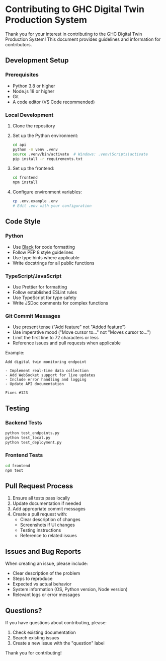 # Contributing to GHC Digital Twin Production System

Thank you for your interest in contributing to the GHC Digital Twin Production System! This document provides guidelines and information for contributors.

## Development Setup

### Prerequisites
- Python 3.8 or higher
- Node.js 18 or higher
- Git
- A code editor (VS Code recommended)

### Local Development
1. Clone the repository
2. Set up the Python environment:
   ```bash
   cd api
   python -m venv .venv
   source .venv/bin/activate  # Windows: .venv\Scripts\activate
   pip install -r requirements.txt
   ```

3. Set up the frontend:
   ```bash
   cd frontend
   npm install
   ```

4. Configure environment variables:
   ```bash
   cp .env.example .env
   # Edit .env with your configuration
   ```

## Code Style

### Python
- Use [Black](https://black.readthedocs.io/) for code formatting
- Follow PEP 8 style guidelines
- Use type hints where applicable
- Write docstrings for all public functions

### TypeScript/JavaScript
- Use Prettier for formatting
- Follow established ESLint rules
- Use TypeScript for type safety
- Write JSDoc comments for complex functions

### Git Commit Messages
- Use present tense ("Add feature" not "Added feature")
- Use imperative mood ("Move cursor to..." not "Moves cursor to...")
- Limit the first line to 72 characters or less
- Reference issues and pull requests when applicable

Example:
```
Add digital twin monitoring endpoint

- Implement real-time data collection
- Add WebSocket support for live updates
- Include error handling and logging
- Update API documentation

Fixes #123
```

## Testing

### Backend Tests
```bash
python test_endpoints.py
python test_local.py
python test_deployment.py
```

### Frontend Tests
```bash
cd frontend
npm test
```

## Pull Request Process

1. Ensure all tests pass locally
2. Update documentation if needed
3. Add appropriate commit messages
4. Create a pull request with:
   - Clear description of changes
   - Screenshots if UI changes
   - Testing instructions
   - Reference to related issues

## Issues and Bug Reports

When creating an issue, please include:
- Clear description of the problem
- Steps to reproduce
- Expected vs actual behavior
- System information (OS, Python version, Node version)
- Relevant logs or error messages

## Questions?

If you have questions about contributing, please:
1. Check existing documentation
2. Search existing issues
3. Create a new issue with the "question" label

Thank you for contributing!